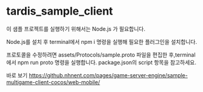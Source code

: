 # tardis_sample_client


이 샘플 프로젝트를 실행하기 위해서는 Node.js 가 필요합니다.

Node.js를 설치 후 terminal에서 npm i  명령을 실행해 필요한 플러그인을 설치합니다.


프로토콜을 수정하려면 assets/Protocols/sample.proto 파일을 편집한 후,terminal에서 npm run proto 명령을 실행합니다. package.json의 script 항목을 참고하세요.


바로 보기
https://github.nhnent.com/pages/game-server-engine/sample-multigame-client-cocos/web-mobile/
